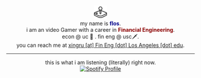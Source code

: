 <div align="center">
  <div>
    <img width="36" height="36" src="./icon.svg" alt="Xingru(Iris) Long">
  </div>
  my name is <b style="color: darkblue;">flos</b>. 
  <br>
  i am an video Gamer with a career in <b style="color: darkred;">Financial Engineering</b>. 
  <br>
  econ @ uc 🥦 .  fin eng @ usc🗡. 
  <br>
  you can reach me at <u>xingru [at]  Fin Eng [dot] Los Angeles [dot] edu</u>. 
</div>

----

<div align="center">
  this is what i am listening (literally) right now. 
</div>

<div align="center">
  <a href="https://spotify-github-profile.vercel.app/api/view?uid=31zpkynut64cdrjpfygah4cnn3um&redirect=true">
    <img src="https://spotify-github-profile.vercel.app/api/view?uid=31zpkynut64cdrjpfygah4cnn3um&cover_image=true&theme=novatorem&show_offline=true&background_color=171111&interchange=true&bar_color=81d8d0&bar_color_cover=true" alt="Spotify Profile">
  </a>
</div>
